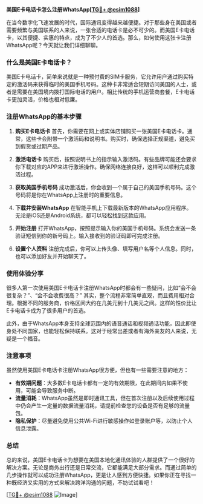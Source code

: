 **美国E卡电话卡怎么注册WhatsApp[[TG💪+ @esim1088](https://t.me/s/esim1088)]**

在当今数字化飞速发展的时代，国际通讯变得越来越便捷。对于那些身在美国或者需要频繁与美国联系的人来说，一张合适的电话卡是必不可少的。而美国E卡电话卡，以其便捷、实惠的特点，成为了不少人的首选。那么，如何使用这张卡注册WhatsApp呢？今天就让我们详细聊聊。

### 什么是美国E卡电话卡？

美国E卡电话卡，简单来说就是一种预付费的SIM卡服务，它允许用户通过购买特定的激活码来获得临时的美国手机号码。这种卡非常适合短期访问美国的人士，或者是需要在美国境内拨打国际电话的用户。相比传统的手机运营商套餐，E卡电话卡更加灵活，价格也相对低廉。

### 注册WhatsApp的基本步骤

1. **购买E卡电话卡**
   首先，你需要在网上或实体店铺购买一张美国E卡电话卡。通常，这些卡会附带一个激活码和说明书。购买时，确保选择正规渠道，避免买到假货或过期产品。

2. **激活电话卡**
   购买后，按照说明书上的指示输入激活码。有些品牌可能还会要求你下载对应的APP来进行激活操作。确保网络连接良好，这样可以顺利完成激活过程。

3. **获取美国手机号码**
   成功激活后，你会收到一个属于自己的美国手机号码。这个号码将是你在WhatsApp上注册时的重要信息。

4. **下载并安装WhatsApp**
   在智能手机上下载最新版本的WhatsApp应用程序。无论是iOS还是Android系统，都可以轻松找到这款应用。

5. **开始注册**
   打开WhatsApp，按照提示输入你的美国手机号码。系统会发送一条验证短信到你的新号码上。输入接收到的验证码即可完成注册。

6. **设置个人资料**
   注册完成后，你可以上传头像、填写用户名等个人信息。同时，也可以添加好友并开始聊天了。

### 使用体验分享

很多人第一次使用美国E卡电话卡注册WhatsApp时都会有一些疑问，比如“会不会很复杂？”、“会不会收费很高？” 其实，整个流程非常简单直观，而且费用相对合理。根据不同的服务商，价格区间大约在几美元到十几美元之间。这样的性价比让E卡电话卡成为了很多用户的首选。

此外，由于WhatsApp本身支持全球范围内的语音通话和视频通话功能，因此即使身处不同国家，也能轻松保持联系。这对于经常出差或者有海外亲友的人来说，无疑是一个福音。

### 注意事项

虽然使用美国E卡电话卡注册WhatsApp很方便，但也有一些需要注意的地方：

- **有效期问题**：大多数E卡电话卡都有一定的有效期限，在此期间内如果不使用，可能会导致服务中断。
- **流量消耗**：WhatsApp虽然是即时通讯工具，但在首次注册以及后续使用过程中仍会产生一定量的数据流量消耗，请提前检查您的设备是否有足够的流量包。
- **隐私保护**：尽量避免使用公共Wi-Fi进行敏感操作如登录账户等，以防止个人信息泄露。

### 总结

总的来说，美国E卡电话卡为想要在美国本地化通讯体验的人群提供了一个很好的解决方案。无论是商务出行还是日常交流，它都能满足大部分需求。而通过简单的几步操作就可以成功注册WhatsApp，更是让人感到方便快捷。如果你正在寻找一种既经济又实用的方式来解决跨洋沟通的问题，不妨试试看吧！

[[TG💪+ @esim1088](https://t.me/s/esim1088) ![Image](https://i.postimg.cc/4NQfJmqS/Snipaste-2025-05-13-00-14-12.png)]